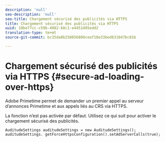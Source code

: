 ```yaml
---
description: 'null'
seo-description: 'null'
seo-title: Chargement sécurisé des publicités via HTTPS
title: Chargement sécurisé des publicités via HTTPS
uuid: 18be77cc-c59b-4982-b8c1-e4451495edd2
translation-type: tm+mt
source-git-commit: bc35da8b258056809ceaf18e33bed631047bc81b

---
```



# Chargement sécurisé des publicités via HTTPS {#secure-ad-loading-over-https}

Adobe Primetime permet de demander un premier appel au serveur d’annonces Primetime et aux appels liés au CRS via HTTPS.

La fonction n’est pas activée par défaut. Utilisez ce qui suit pour activer le chargement sécurisé des publicités.

```
AuditudeSettings auditudeSettings = new AuditudeSettings(); 
auditudeSettings. getForceHttpsConfiguration().setAdServerCalls(true);
```
